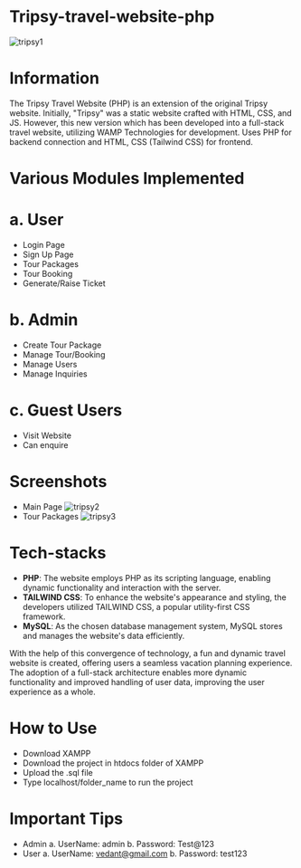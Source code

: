 # Tripsy-travel-website-php
![tripsy1](https://github.com/vedant8689/tripsy-travel-website-php/assets/86913725/dd474012-7844-46db-b0f5-e88bb9f89f40)

# Information
The Tripsy Travel Website (PHP) is an extension of the original Tripsy website. Initially, "Tripsy" was a static website crafted with HTML, CSS, and JS. 
However, this new version which has been developed into a full-stack travel website, utilizing WAMP Technologies for development.
Uses PHP for backend connection and HTML, CSS (Tailwind CSS) for frontend.

# Various Modules Implemented
# a. User
- Login Page
- Sign Up Page
- Tour Packages
- Tour Booking
- Generate/Raise Ticket
# b. Admin
- Create Tour Package
- Manage Tour/Booking
- Manage Users
- Manage Inquiries
# c. Guest Users
- Visit Website
- Can enquire
  
# Screenshots
- Main Page
![tripsy2](https://github.com/vedant8689/tripsy-travel-website-php/assets/86913725/da8c1a5d-d041-4412-af1f-0dca1904ab8b)
- Tour Packages
  ![tripsy3](https://github.com/vedant8689/tripsy-travel-website-php/assets/86913725/22174fd3-018e-4aa9-a2ed-43ca1eb0e410)

# Tech-stacks
- **PHP**: The website employs PHP as its scripting language, enabling dynamic functionality and interaction with the server.
- **TAILWIND CSS**: To enhance the website's appearance and styling, the developers utilized TAILWIND CSS, a popular utility-first CSS framework.
- **MySQL**: As the chosen database management system, MySQL stores and manages the website's data efficiently.

With the help of this convergence of technology, a fun and dynamic travel website is created, offering users a seamless vacation planning experience. The adoption of a full-stack architecture enables more dynamic functionality and improved handling of user data, improving the user experience as a whole.

# How to Use
- Download XAMPP
- Download the project in htdocs folder of XAMPP
- Upload the .sql file
- Type localhost/folder_name to run the project

# Important Tips
- Admin
  a. UserName: admin
  b. Password: Test@123
- User
  a. UserName: vedant@gmail.com
  b. Password: test123
